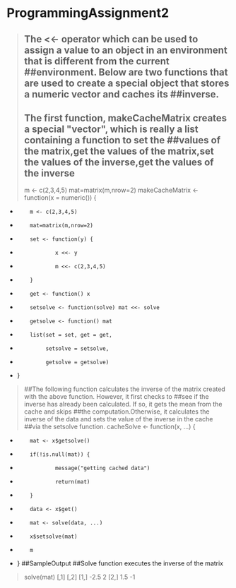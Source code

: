 # ProgrammingAssignment2
> ## The <<- operator which can be used to assign a value to an object in an environment that is different from the current    ##environment. Below are two functions that are used to create a special object that stores a numeric vector and caches its   ##inverse.
> 
> ## The first function, makeCacheMatrix creates a special "vector", which is really a list containing a function to set the   ##values of the matrix,get the values of the matrix,set the values of the inverse,get the values of the inverse
> m <- c(2,3,4,5)
> mat=matrix(m,nrow=2)
> makeCacheMatrix <- function(x = numeric()) {
+         m <- c(2,3,4,5)
+         mat=matrix(m,nrow=2)
+         set <- function(y) {
+                 x <<- y
+                 m <<- c(2,3,4,5)
+         }
+         get <- function() x
+         setsolve <- function(solve) mat <<- solve
+         getsolve <- function() mat
+         list(set = set, get = get,
+              setsolve = setsolve,
+              getsolve = getsolve)
+ }
> ##The following function calculates the inverse of the matrix created with the above function. However, it first checks to   ##see if the inverse has already been calculated. If so, it gets the mean from the cache and skips 
  ##the computation.Otherwise, it calculates the inverse of the data and sets the value of the inverse in the cache 
  ##via the setsolve function. 
> cacheSolve <- function(x, ...) {
+         mat <- x$getsolve()
+         if(!is.null(mat)) {
+                 message("getting cached data")
+                 return(mat)
+         }
+         data <- x$get()
+         mat <- solve(data, ...)
+         x$setsolve(mat)
+         m
+ }
##SampleOutput
##Solve function executes the inverse of the matrix
> solve(mat)
     [,1] [,2]
[1,] -2.5    2
[2,]  1.5   -1
> 
